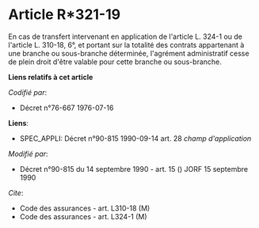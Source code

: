 # Article R*321-19

En cas de transfert intervenant en application de l'article L. 324-1 ou de l'article L. 310-18, 6°, et portant sur la
totalité des contrats appartenant à une branche ou sous-branche déterminée, l'agrément administratif cesse de plein droit
d'être valable pour cette branche ou sous-branche.

**Liens relatifs à cet article**

_Codifié par_:

  - Décret n°76-667 1976-07-16

**Liens**:

  - SPEC_APPLI: Décret n°90-815 1990-09-14 art. 28 *champ d'application*

_Modifié par_:

  - Décret n°90-815 du 14 septembre 1990 - art. 15 () JORF 15 septembre 1990

_Cite_:

  - Code des assurances - art. L310-18 (M)
  - Code des assurances - art. L324-1 (M)
